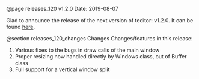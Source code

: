 @page releases_120 v1.2.0
Date: 2019-08-07

Glad to announce the release of the next version of teditor: v1.2.0. It
can be found [here](https://github.com/teju85/teditor/releases/tag/1.2.0).

@section releases_120_changes Changes
Changes/features in this release:
1. Various fixes to the bugs in draw calls of the main window
2. Proper resizing now handled directly by Windows class, out of Buffer class
3. Full support for a vertical window split

